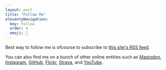 ```yaml
---
layout: post
title: "Follow Me"
eleventyNavigation:
  key: Follow
  order: 4
  emoji: 📡	
---
```

Best way to follow me is ofcourse to subscribe to [this site's RSS feed](/feed.xml).

You can also find me on a bunch of other online entities such as
[Mastodon](https://mastodon.social/@huphtur), 
[Instagram](https://www.instagram.com/huphtur/),
[GitHub](https://github.com/huphtur/),
[Flickr](https://www.flickr.com/photos/huphtur/),
[Strava](https://www.strava.com/athletes/huphtur),
and
[YouTube](https://www.youtube.com/@huphtur ).
